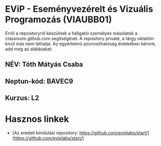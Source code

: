 # EViP - Eseményvezérelt és Vizuális Programozás (VIAUBB01)

Erről a repositoryról készülnek a hallgatói személyes másolatok a classroom.github.com segítségével.
A repository private, a tárgy oktatóin kívül más nem láthatja.
Az egyértelmű azonosíthatóság érdekében kérünk, add meg az alábbiakat:

## NÉV: Tóth Mátyás Csaba
## Neptun-kód: BAVEC9
## Kurzus: L2

# Hasznos linkek 

- [Az eredeti kiindulási repository: https://github.com/eviplabs/start/](https://github.com/eviplabs/start/)
